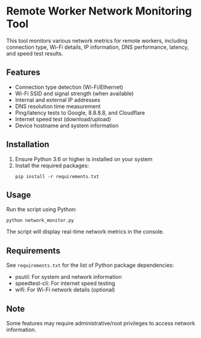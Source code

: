 # Remote Worker Network Monitoring Tool

This tool monitors various network metrics for remote workers, including connection type, Wi-Fi details, IP information, DNS performance, latency, and speed test results.

## Features

- Connection type detection (Wi-Fi/Ethernet)
- Wi-Fi SSID and signal strength (when available)
- Internal and external IP addresses
- DNS resolution time measurement
- Ping/latency tests to Google, 8.8.8.8, and Cloudflare
- Internet speed test (download/upload)
- Device hostname and system information

## Installation

1. Ensure Python 3.6 or higher is installed on your system
2. Install the required packages:
   ```
   pip install -r requirements.txt
   ```

## Usage

Run the script using Python:
```
python network_monitor.py
```

The script will display real-time network metrics in the console.

## Requirements

See `requirements.txt` for the list of Python package dependencies:
- psutil: For system and network information
- speedtest-cli: For internet speed testing
- wifi: For Wi-Fi network details (optional)

## Note

Some features may require administrative/root privileges to access network information.